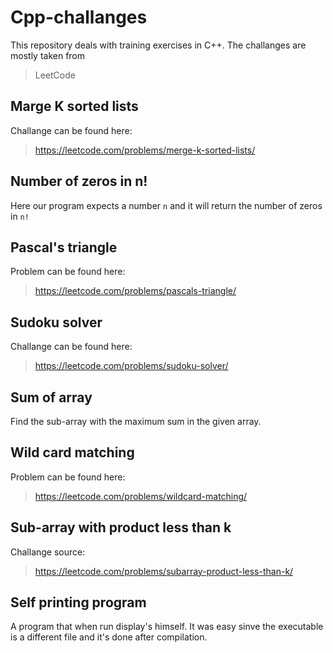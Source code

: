 # Cpp-challanges

This repository deals with training exercises in C++.
The challanges are mostly taken from 
> LeetCode

## Marge K sorted lists

Challange can be found here:
> https://leetcode.com/problems/merge-k-sorted-lists/


## Number of zeros in n!

Here our program expects a number `n` and it will return the number of zeros in `n!`

##  Pascal's triangle

Problem can be found here:
> https://leetcode.com/problems/pascals-triangle/

## Sudoku solver

Challange can be found here:
> https://leetcode.com/problems/sudoku-solver/

## Sum of array

Find the sub-array with the maximum sum in the given array.

## Wild card matching

Problem can be found here:
> https://leetcode.com/problems/wildcard-matching/

## Sub-array with product less than k

Challange source:
> https://leetcode.com/problems/subarray-product-less-than-k/

## Self printing program

A program that when run display's himself. It was easy sinve the executable is a different file and it's done after compilation.